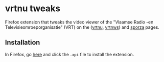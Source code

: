 # vrtnu tweaks

Firefox extension that tweaks the video viewer of the "Vlaamse Radio -en Televisieomroeporganisatie" (VRT) on the ([vrtnu](https://www.vrt.be/vrtnu/), [vrtnws](https://www.vrt.be/vrtnws/nl/kijk/)) and [sporza](https://sporza.be/nl/) pages.

## Installation

In Firefox, go [here](https://github.com/sharethewisdom/vrtnu-tweaks/releases/latest/) and click the `.xpi` file to install the extension.
